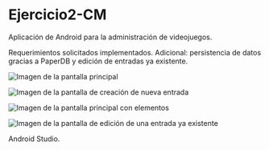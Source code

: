 # Ejercicio2-CM

Aplicación de Android para la administración de videojuegos.

Requerimientos solicitados implementados.
Adicional: persistencia de datos gracias a PaperDB y edición de entradas ya existente.

![Imagen de la pantalla principal](https://github.com/RedRichard/VideogameManager-Android-CM/tree/master/AppScreenshots/MainScreen.jpeg)

![Imagen de la pantalla de creación de nueva entrada](https://github.com/RedRichard/VideogameManager-Android-CM/tree/master/AppScreenshots/NewItemScreen.jpeg)

![Imagen de la pantalla principal con elementos](https://github.com/RedRichard/VideogameManager-Android-CM/tree/master/AppScreenshots/MainScreenItems.jpeg)

![Imagen de la pantalla de edición de una entrada ya existente](https://github.com/RedRichard/VideogameManager-Android-CM/tree/master/AppScreenshots/EditItemScreen.jpeg)

Android Studio.
